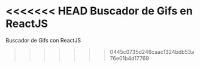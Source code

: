 <<<<<<< HEAD
Buscador de Gifs en ReactJS
=======
Buscador de Gifs con ReactJS
>>>>>>> 0445c0735d246caac1324bdb53a76e01b4d17769
